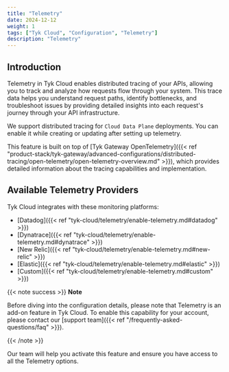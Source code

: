 ```yaml
---
title: "Telemetry"
date: 2024-12-12
weight: 1
tags: ["Tyk Cloud", "Configuration", "Telemetry"]
description: "Telemetry"
---
```


## Introduction

Telemetry in Tyk Cloud enables distributed tracing of your APIs, allowing you to track and analyze how requests flow through your system. 
This trace data helps you understand request paths, identify bottlenecks, and troubleshoot issues by providing detailed insights into each request's journey through your API infrastructure.

We support distributed tracing for `Cloud Data Plane` deployments. You can enable it while creating or updating after setting up telemetry. 

This feature is built on top of [Tyk Gateway OpenTelemetry]({{< ref "product-stack/tyk-gateway/advanced-configurations/distributed-tracing/open-telemetry/open-telemetry-overview.md" >}}), which provides detailed information about the tracing capabilities and implementation.

## Available Telemetry Providers

Tyk Cloud integrates with these monitoring platforms:

- [Datadog]({{< ref "tyk-cloud/telemetry/enable-telemetry.md#datadog" >}})
- [Dynatrace]({{< ref "tyk-cloud/telemetry/enable-telemetry.md#dynatrace" >}})
- [New Relic]({{< ref "tyk-cloud/telemetry/enable-telemetry.md#new-relic" >}})
- [Elastic]({{< ref "tyk-cloud/telemetry/enable-telemetry.md#elastic" >}})
- [Custom]({{< ref "tyk-cloud/telemetry/enable-telemetry.md#custom" >}})


{{< note success >}}
**Note**

Before diving into the configuration details, please note that Telemetry is an add-on feature in Tyk Cloud.
To enable this capability for your account, please contact our [support team]({{< ref "/frequently-asked-questions/faq" >}}).

{{< /note >}}

Our team will help you activate this feature and ensure you have access to all the Telemetry options.